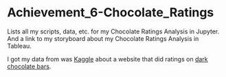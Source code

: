 # Achievement_6-Chocolate_Ratings
Lists all my scripts, data, etc. for my Chocolate Ratings Analysis in Jupyter.
And a link to my storyboard about my Chocolate Ratings Analysis in Tableau.

I got my data from was [Kaggle](https://www.kaggle.com/datasets/rtatman/chocolate-bar-ratings) about a website that did ratings on [dark chocolate bars](http://flavorsofcacao.com/index.html).
